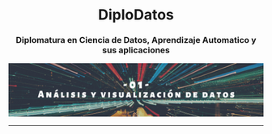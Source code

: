 <h1 align='center'> DiploDatos </h1>
<h3 align='center'> Diplomatura en Ciencia de Datos, Aprendizaje Automatico y sus aplicaciones </h3>
<p align="center">
  <img src="https://github.com/nicoambrosis/Analisis-y-Visualizacion-de-datos/blob/main/Banner.png">
</p>


---
